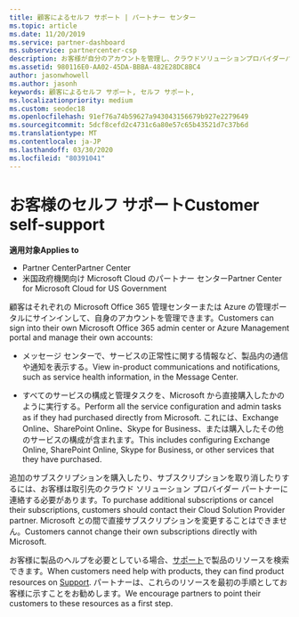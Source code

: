 ```yaml
---
title: 顧客によるセルフ サポート | パートナー センター
ms.topic: article
ms.date: 11/20/2019
ms.service: partner-dashboard
ms.subservice: partnercenter-csp
description: お客様が自分のアカウントを管理し、クラウドソリューションプロバイダーパートナーに連絡する必要があるタイミングと場所について説明します。
ms.assetid: 980116E0-AA02-45DA-BBBA-482E28DC8BC4
author: jasonwhowell
ms.author: jasonh
keywords: 顧客によるセルフ サポート, セルフ サポート,
ms.localizationpriority: medium
ms.custom: seodec18
ms.openlocfilehash: 91ef76a74b59627a943043156679b927e2279649
ms.sourcegitcommit: 5dcf8cefd2c4731c6a80e57c65b43521d7c37b6d
ms.translationtype: MT
ms.contentlocale: ja-JP
ms.lasthandoff: 03/30/2020
ms.locfileid: "80391041"
---
```

# <a name="customer-self-support"></a><span data-ttu-id="97ad3-104">お客様のセルフ サポート</span><span class="sxs-lookup"><span data-stu-id="97ad3-104">Customer self-support</span></span>

<span data-ttu-id="97ad3-105">**適用対象**</span><span class="sxs-lookup"><span data-stu-id="97ad3-105">**Applies to**</span></span>

-  <span data-ttu-id="97ad3-106">Partner Center</span><span class="sxs-lookup"><span data-stu-id="97ad3-106">Partner Center</span></span>
-  <span data-ttu-id="97ad3-107">米国政府機関向け Microsoft Cloud のパートナー センター</span><span class="sxs-lookup"><span data-stu-id="97ad3-107">Partner Center for Microsoft Cloud for US Government</span></span>


<span data-ttu-id="97ad3-108">顧客はそれぞれの Microsoft Office 365 管理センターまたは Azure の管理ポータルにサインインして、自身のアカウントを管理できます。</span><span class="sxs-lookup"><span data-stu-id="97ad3-108">Customers can sign into their own Microsoft Office 365 admin center or Azure Management portal and manage their own accounts:</span></span>

-   <span data-ttu-id="97ad3-109">メッセージ センターで、サービスの正常性に関する情報など、製品内の通信や通知を表示する。</span><span class="sxs-lookup"><span data-stu-id="97ad3-109">View in-product communications and notifications, such as service health information, in the Message Center.</span></span>

-   <span data-ttu-id="97ad3-110">すべてのサービスの構成と管理タスクを、Microsoft から直接購入したかのように実行する。</span><span class="sxs-lookup"><span data-stu-id="97ad3-110">Perform all the service configuration and admin tasks as if they had purchased directly from Microsoft.</span></span> <span data-ttu-id="97ad3-111">これには、Exchange Online、SharePoint Online、Skype for Business、または購入したその他のサービスの構成が含まれます。</span><span class="sxs-lookup"><span data-stu-id="97ad3-111">This includes configuring Exchange Online, SharePoint Online, Skype for Business, or other services that they have purchased.</span></span>

<span data-ttu-id="97ad3-112">追加のサブスクリプションを購入したり、サブスクリプションを取り消したりするには、お客様は取引先のクラウド ソリューション プロバイダー パートナーに連絡する必要があります。</span><span class="sxs-lookup"><span data-stu-id="97ad3-112">To purchase additional subscriptions or cancel their subscriptions, customers should contact their Cloud Solution Provider partner.</span></span> <span data-ttu-id="97ad3-113">Microsoft との間で直接サブスクリプションを変更することはできません。</span><span class="sxs-lookup"><span data-stu-id="97ad3-113">Customers cannot change their own subscriptions directly with Microsoft.</span></span>

<span data-ttu-id="97ad3-114">お客様に製品のヘルプを必要としている場合、[サポート](https://partnercenter.microsoft.com/partner/support)で製品のリソースを検索できます。</span><span class="sxs-lookup"><span data-stu-id="97ad3-114">When customers need help with products, they can find product resources on [Support](https://partnercenter.microsoft.com/partner/support).</span></span> <span data-ttu-id="97ad3-115">パートナーは、これらのリソースを最初の手順としてお客様に示すことをお勧めします。</span><span class="sxs-lookup"><span data-stu-id="97ad3-115">We encourage partners to point their customers to these resources as a first step.</span></span>

 

 



